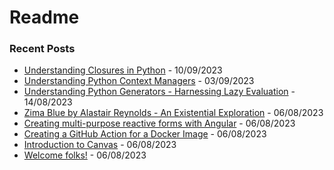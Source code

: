 # Readme

### Recent Posts


- [Understanding Closures in Python](https://dev.to/blugreenspace/understanding-closures-in-python-bbl) - 10/09/2023
- [Understanding Python Context Managers](https://dev.to/blugreenspace/understanding-python-context-managers-3cn3) - 03/09/2023
- [Understanding Python Generators - Harnessing Lazy Evaluation](https://dev.to/blugreenspace/understanding-python-generators-harnessing-lazy-evaluation-52c) - 14/08/2023
- [Zima Blue by Alastair Reynolds - An Existential Exploration](https://dev.to/blugreenspace/zima-blue-by-alastair-reynolds-an-existential-exploration-bp9) - 06/08/2023
- [Creating multi-purpose reactive forms with Angular](https://dev.to/blugreenspace/creating-multi-purpose-reactive-forms-with-angular-47ka) - 06/08/2023
- [Creating a GitHub Action for a Docker Image](https://dev.to/blugreenspace/creating-a-github-action-for-a-docker-image-4n34) - 06/08/2023
- [Introduction to Canvas](https://dev.to/blugreenspace/introduction-to-canvas-4abh) - 06/08/2023
- [Welcome folks!](https://dev.to/blugreenspace/welcome-folks-3h05) - 06/08/2023
